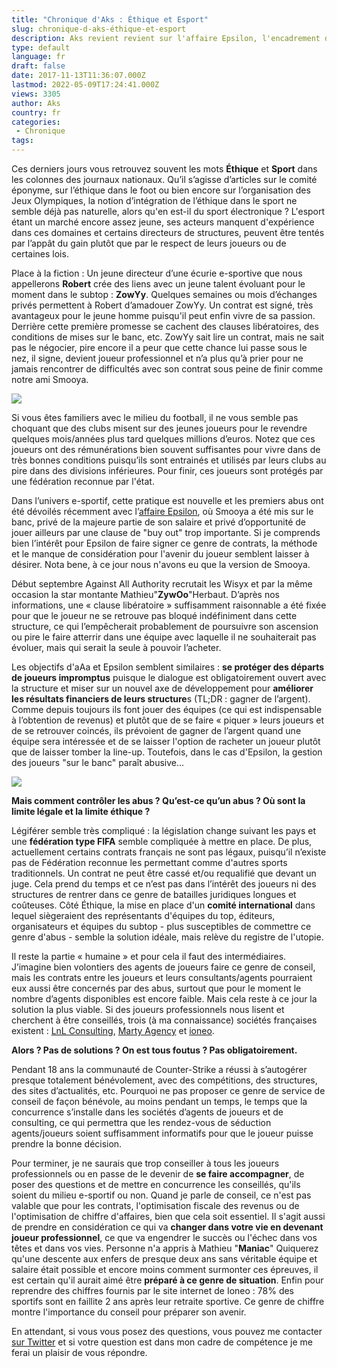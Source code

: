```yaml
---
title: "Chronique d'Aks : Éthique et Esport"
slug: chronique-d-aks-éthique-et-esport
description: Aks revient revient sur l'affaire Epsilon, l'encadrement des joueurs et les limites légales et éthiques de leurs contrats.
type: default
language: fr
draft: false
date: 2017-11-13T11:36:07.000Z
lastmod: 2022-05-09T17:24:41.000Z
views: 3305
author: Aks
country: fr
categories:
 - Chronique
tags:
---
```

Ces derniers jours vous retrouvez souvent les mots **Éthique** et **Sport** dans les colonnes des journaux nationaux. Qu’il s’agisse d’articles sur le comité éponyme, sur l’éthique dans le foot ou bien encore sur l’organisation des Jeux Olympiques, la notion d’intégration de l’éthique dans le sport ne semble déjà pas naturelle, alors qu'en est-il du sport électronique ? L'esport étant un marché encore assez jeune, ses acteurs manquent d'expérience dans ces domaines et certains directeurs de structures, peuvent être tentés par l’appât du gain plutôt que par le respect de leurs joueurs ou de certaines lois. 

Place à la fiction : Un jeune directeur d’une écurie e-sportive que nous appellerons **Robert** crée des liens avec un jeune talent évoluant pour le moment dans le subtop : **ZowYy**. Quelques semaines ou mois d’échanges privés permettent à Robert d’amadouer ZowYy. Un contrat est signé, très avantageux pour le jeune homme puisqu'il peut enfin vivre de sa passion. Derrière cette première promesse se cachent des clauses libératoires, des conditions de mises sur le banc, etc. ZowYy sait lire un contrat, mais ne sait pas le négocier, pire encore il a peur que cette chance lui passe sous le nez, il signe, devient joueur professionnel et n’a plus qu’à prier pour ne jamais rencontrer de difficultés avec son contrat sous peine de finir comme notre ami Smooya.

![](https://flickshot-ue.s3.eu-west-2.amazonaws.com/flickshot/article/5a044c99e5059/images/1LEt0SBPnkP9a9K0ct6dy02jMSdvHbR4hN2YTCYs.jpeg)

Si vous êtes familiers avec le milieu du football, il ne vous semble pas choquant que des clubs misent sur des jeunes joueurs pour le revendre quelques mois/années plus tard quelques millions d’euros. Notez que ces joueurs ont des rémunérations bien souvent suffisantes pour vivre dans de très bonnes conditions puisqu’ils sont entrainés et utilisés par leurs clubs au pire dans des divisions inférieures. Pour finir, ces joueurs sont protégés par une fédération reconnue par l'état.

Dans l’univers e-sportif, cette pratique est nouvelle et les premiers abus ont été dévoilés récemment avec l’[affaire Epsilon](https://flickshot.fr/fr/retour-sur-limbroglio-smooya-epsilon/&5a031ff6d78d0), où Smooya a été mis sur le banc, privé de la majeure partie de son salaire et privé d’opportunité de jouer ailleurs par une clause de "buy out" trop importante. Si je comprends bien l’intérêt pour Epsilon de faire signer ce genre de contrats, la méthode et le manque de considération pour l'avenir du joueur semblent laisser à désirer. Nota bene, à ce jour nous n'avons eu que la version de Smooya.

Début septembre Against All Authority recrutait les Wisyx et par la même occasion la star montante Mathieu"**ZywOo**"⁠Herbaut. D’après nos informations, une « clause libératoire » suffisamment raisonnable a été fixée pour que le joueur ne se retrouve pas bloqué indéfiniment dans cette structure, ce qui l’empêcherait probablement de poursuivre son ascension ou pire le faire atterrir dans une équipe avec laquelle il ne souhaiterait pas évoluer, mais qui serait la seule à pouvoir l’acheter.

Les objectifs d'aAa et Epsilon semblent similaires : **se protéger des départs de joueurs impromptus** puisque le dialogue est obligatoirement ouvert avec la structure et miser sur un nouvel axe de développement pour **améliorer les résultats financiers de leurs structure**s (TL;DR : gagner de l’argent). Comme depuis toujours ils font jouer des équipes (ce qui est indispensable à l’obtention de revenus) et plutôt que de se faire « piquer » leurs joueurs et de se retrouver coincés, ils prévoient de gagner de l’argent quand une équipe sera intéressée et de se laisser l'option de racheter un joueur plutôt que de laisser tomber la line-up. Toutefois, dans le cas d'Epsilon, la gestion des joueurs "sur le banc" paraît abusive...

![](https://flickshot-ue.s3.eu-west-2.amazonaws.com/flickshot/article/5a044c99e5059/images/bu4ZNPj8N9devES08Sik7WWM1CjbaqZn8iVFdscv.png)

**Mais comment contrôler les abus ? Qu’est-ce qu’un abus ? Où sont la limite légale et la limite éthique ?** 

Légiférer semble très compliqué : la législation change suivant les pays et une **fédération type FIFA** semble compliquée à mettre en place. De plus, actuellement certains contrats français ne sont pas légaux, puisqu’il n’existe pas de Fédération reconnue les permettant comme d'autres sports traditionnels. Un contrat ne peut être cassé et/ou requalifié que devant un juge. Cela prend du temps et ce n’est pas dans l’intérêt des joueurs ni des structures de rentrer dans ce genre de batailles juridiques longues et coûteuses. Côté Éthique, la mise en place d'un **comité international** dans lequel siègeraient des représentants d'équipes du top, éditeurs, organisateurs et équipes du subtop - plus susceptibles de commettre ce genre d'abus - semble la solution idéale, mais relève du registre de l'utopie.

Il reste la partie « humaine » et pour cela il faut des intermédiaires. J’imagine bien volontiers des agents de joueurs faire ce genre de conseil, mais les contrats entre les joueurs et leurs consultants/agents pourraient eux aussi être concernés par des abus, surtout que pour le moment le nombre d’agents disponibles est encore faible. Mais cela reste à ce jour la solution la plus viable. Si des joueurs professionnels nous lisent et cherchent à être conseillés, trois (à ma connaissance) sociétés françaises existent : [LnL Consulting](http://lnlconsulting.net), [Marty Agency](http://martyagency.com) et [ioneo](http://ioneo.paris/espo). 

**Alors ? Pas de solutions ? On est tous foutus ? Pas obligatoirement.** 

Pendant 18 ans la communauté de Counter-Strike a réussi à s’autogérer presque totalement bénévolement, avec des compétitions, des structures, des sites d’actualités, etc. Pourquoi ne pas proposer ce genre de service de conseil de façon bénévole, au moins pendant un temps, le temps que la concurrence s’installe dans les sociétés d’agents de joueurs et de consulting, ce qui permettra que les rendez-vous de séduction agents/joueurs soient suffisamment informatifs pour que le joueur puisse prendre la bonne décision.

Pour terminer, je ne saurais que trop conseiller à tous les joueurs professionnels ou en passe de le devenir de **se faire accompagner**, de poser des questions et de mettre en concurrence les conseillés, qu'ils soient du milieu e-sportif ou non. Quand je parle de conseil, ce n'est pas valable que pour les contrats, l'optimisation fiscale des revenus ou de l'optimisation de chiffre d'affaires, bien que cela soit essentiel. Il s'agit aussi de prendre en considération ce qui va **changer dans votre vie en devenant joueur professionnel**, ce que va engendrer le succès ou l'échec dans vos têtes et dans vos vies. Personne n'a appris à Mathieu "**Maniac**" Quiquerez⁠ qu'une descente aux enfers de presque deux ans sans véritable équipe et salaire était possible et encore moins comment surmonter ces épreuves, il est certain qu'il aurait aimé être **préparé à ce genre de situation**. Enfin pour reprendre des chiffres fournis par le site internet de Ioneo : 78% des sportifs sont en faillite 2 ans après leur retraite sportive. Ce genre de chiffre montre l'importance du conseil pour préparer son avenir.

En attendant, si vous vous posez des questions, vous pouvez me contacter [sur Twitter](https://twitter.com/Aks%5Fcsgo) et si votre question est dans mon cadre de compétence je me ferai un plaisir de vous répondre.
